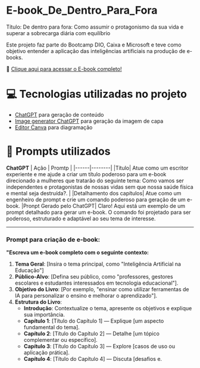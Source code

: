 # E-book_De_Dentro_Para_Fora

Título: De dentro para fora: Como assumir o protagonismo da sua vida e superar a sobrecarga diária com equilíbrio

Este projeto faz parte do Bootcamp DIO, Caixa e Microsoft e teve como objetivo entender a aplicação das inteligências artificiais na produção de e-books.

📕 [Clique aqui para acessar o E-book completo!](https://github.com/UmbelinaMoura/E-book_De_Dentro_Para_Fora/blob/e7222fc7330b8f9fb163480e34eada35bc5fe088/PROJETO%20E-BOOK%20BOOTCAMP%20REVISADO.pdf)

# 💻 Tecnologias utilizadas no projeto
- [ChatGPT](https://chatgpt.com/) para geração de conteúdo
- [Image generator ChatGPT](https://chatgpt.com/g/g-pmuQfob8d-image-generator) para geração da imagem de capa
- [Editor Canva](https://www.canva.com/pt_br/) para diagramação

# 🧠 Prompts utilizados

**ChatGPT**
| Ação | Promtp |
|------|--------|
|Título| Atue como um escritor experiente e me ajude a criar um título poderoso para um e-book direcionado a mulheres que tratarão do seguinte tema: Como vamos ser independentes e protagonistas de nossas vidas sem que nossa saúde física e mental seja destruída?. |
|Detalhamento dos capítulos| Atue como um engenheiro de prompt e crie um comando poderoso para geração de um e-book.
|Pronpt Gerado pelo ChatGPT| Claro! Aqui está um exemplo de um prompt detalhado para gerar um e-book. O comando foi projetado para ser poderoso, estruturado e adaptável ao seu tema de interesse. 

---

### **Prompt para criação de e-book**:

**"Escreva um e-book completo com o seguinte contexto:**

1. **Tema Geral**: [Insira o tema principal, como "Inteligência Artificial na Educação"]  
2. **Público-Alvo**: [Defina seu público, como "professores, gestores escolares e estudantes interessados em tecnologia educacional"].  
3. **Objetivo do Livro**: [Por exemplo, "ensinar como utilizar ferramentas de IA para personalizar o ensino e melhorar o aprendizado"].  
4. **Estrutura do Livro**: 
   - **Introdução**: Contextualize o tema, apresente os objetivos e explique sua importância.  
   - **Capítulo 1**: [Título do Capítulo 1] — Explique [um aspecto fundamental do tema].  
   - **Capítulo 2**: [Título do Capítulo 2] — Detalhe [um tópico complementar ou específico].  
   - **Capítulo 3**: [Título do Capítulo 3] — Explore [casos de uso ou aplicação prática].  
   - **Capítulo 4**: [Título do Capítulo 4] — Discuta [desafios e.
